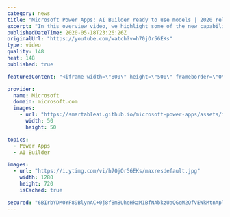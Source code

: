```yaml
---
category: news
title: "Microsoft Power Apps: AI Builder ready to use models | 2020 release wave 1 overview"
excerpt: "In this overview video, we highlight some of the new capabilities included in the latest update to Microsoft Power Apps, AI Builder ready to use models.     Here are the capabilities covered:   • Entity extraction helps you by identifying and extracting people, dates, places, locations, etc. from text"
publishedDateTime: 2020-05-18T23:26:26Z
originalUrl: "https://youtube.com/watch?v=h70jOr56EKs"
type: video
quality: 148
heat: 148
published: true

featuredContent: "<iframe width=\"800\" height=\"500\" frameborder=\"0\" src=\"https://www.youtube.com/embed/h70jOr56EKs\" allow=\"accelerometer; autoplay; encrypted-media; gyroscope; picture-in-picture\" allowfullscreen></iframe>"

provider:
  name: Microsoft
  domain: microsoft.com
  images:
    - url: "https://smartableai.github.io/microsoft-power-apps/assets/images/organizations/microsoft.com-50x50.jpg"
      width: 50
      height: 50

topics:
  - Power Apps
  - AI Builder

images:
  - url: "https://i.ytimg.com/vi/h70jOr56EKs/maxresdefault.jpg"
    width: 1280
    height: 720
    isCached: true

secured: "6BIrbYDM0YF89BlynAC+0j8f8m8UheHkzM1BfNAbkzUaQGeM2QfVEWkMtnAplbAsp8jGtUwUpVaServBSszh2W4Op5WqRTcL5/0n323d482ITeWYuRbqmz4alIo2wiq/rGBc4r97MUba8J/hVymyhZV8IF1xmvw9H3lCMtSI3DNefiRBtel3prpaUmNyt3dmK1eU1QAJ+eOSs3mP0ZHA8f2Hc+UR85RbmLiG1zT4p9ooBlQw4zbmRh9jitj7wO+xHZMo2zmQJFrMPqtGleekBu+hTqSxVVoQZMQC41K7iN6vJUvEyMaJyHfq25Tnby0jT8Uy/8cJY8e+5h6ScNDSaOlsSePDAAyXa+tGPjUjsdHUc6DUFGydDCnLX232ATxyQiVVaCXXPDIzvUJGOlcmsTzhIraBmqw/dTSq0+sAfF2t4g4wsjpmjEg83QXIF1ng;PkBHqQ06W87DMSaeUocmZw=="
---
```


